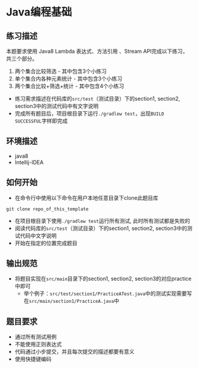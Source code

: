 # Java编程基础

## 练习描述
本题要求使用 Java8 Lambda 表达式、方法引用 、Stream API完成以下练习，共三个部分。

1. 两个集合比较筛选 - 其中包含3个小练习
2. 单个集合内各种元素统计 - 其中包含3个小练习
3. 两个集合比较+筛选+统计 - 其中包含4个小练习

- 练习需求描述在代码库的`src/test`（测试目录）下的section1, section2, section3中的测试代码中有文字说明
- 完成所有题目后，项目根目录下运行`./gradlew test`，出现`BUILD SUCCESSFUL`字样即完成

## 环境描述 
- java8
- Intellij-IDEA

## 如何开始
- 在命令行中使用以下命令在用户本地任意目录下clone此题目库
```
git clone repo_of_this_template
```
- 在项目根目录下使用`./gradlew test`运行所有测试, 此时所有测试都是失败的
- 阅读代码库的`src/test`（测试目录）下的section1, section2, section3中的测试代码中文字说明
- 开始在指定的位置完成题目

## 输出规范
- 将题目实现在`src/main`目录下的section1, section2, section3的对应practice中即可
  - 举个例子：`src/test/section1/PracticeATest.java`中的测试实现需要写在`src/main/section1/PracticeA.java`中
    
## 题目要求
- 通过所有测试用例
- 不能使用正则表达式
- 代码通过小步提交，并且每次提交的描述都要有意义
- 使用快捷键编码


